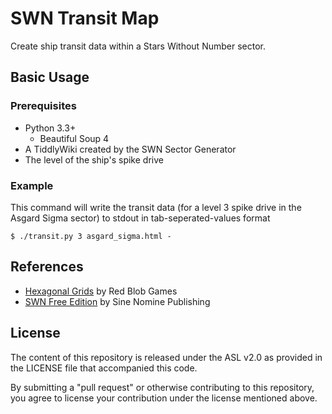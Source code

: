 # SWN Transit Map

Create ship transit data within a Stars Without Number sector.

## Basic Usage

### Prerequisites

- Python 3.3+
  - Beautiful Soup 4
- A TiddlyWiki created by the SWN Sector Generator
- The level of the ship's spike drive

### Example

This command will write the transit data (for a level 3 spike drive in the Asgard Sigma sector) to stdout in tab-seperated-values format

    $ ./transit.py 3 asgard_sigma.html -

## References

- [Hexagonal Grids](http://www.redblobgames.com/grids/hexagons/) by Red Blob Games
- [SWN Free Edition](http://www.drivethrurpg.com/product/86467/Stars-Without-Number-Free-Edition) by Sine Nomine Publishing

## License

The content of this repository is released under the ASL v2.0 as provided in the LICENSE file that accompanied this code.

By submitting a "pull request" or otherwise contributing to this repository, you agree to license your contribution under the license mentioned above.
